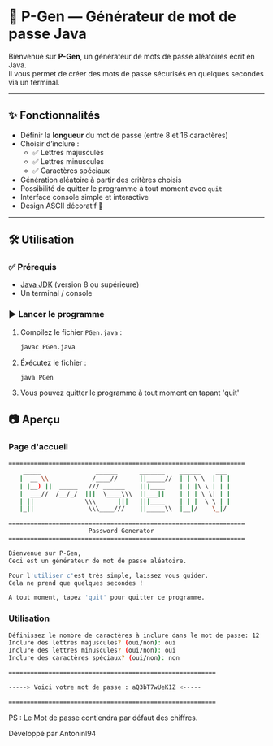 # 🔐 P-Gen — Générateur de mot de passe Java

Bienvenue sur **P-Gen**, un générateur de mots de passe aléatoires écrit en Java.  
Il vous permet de créer des mots de passe sécurisés en quelques secondes via un terminal.

---

## ✨ Fonctionnalités

- Définir la **longueur** du mot de passe (entre 8 et 16 caractères)
- Choisir d’inclure :
  - ✅ Lettres majuscules
  - ✅ Lettres minuscules
  - ✅ Caractères spéciaux
- Génération aléatoire à partir des critères choisis
- Possibilité de quitter le programme à tout moment avec `quit`
- Interface console simple et interactive
- Design ASCII décoratif 🎨

---

## 🛠️ Utilisation

### ✅ Prérequis

- [Java JDK](https://www.oracle.com/java/technologies/javase-jdk11-downloads.html) (version 8 ou supérieure)
- Un terminal / console

### ▶️ Lancer le programme

1. Compilez le fichier `PGen.java` :
   ```bash
   javac PGen.java
2. Éxécutez le fichier :
   ```bash
   java PGen
3. Vous pouvez quitter le programme à tout moment en tapant 'quit'

## 📷 Aperçu
  ### Page d'accueil
  ```bash
  =================================================================  
      _____               ______      _______    ______    ___       
     |  __ \\            /____//      ||_____//  | | \ \  | | |  
     | |__) ||  _____   /// ______    |||____    | | |\ \ | | |    
     |  ___//  /__/_/  |||  \____\\\  ||___||    | | | \ \| | |
     | ||              \\\      |||   |||____    | | |  \ \ | | 
     |_||               \\\____///    ||_____\\  |__|/    \_|/ 
  
  =================================================================  
                        Password Generator                           
  =================================================================  
  
  Bienvenue sur P-Gen,
  Ceci est un générateur de mot de passe aléatoire.
  
  Pour l'utiliser c'est très simple, laissez vous guider.
  Cela ne prend que quelques secondes !

  A tout moment, tapez 'quit' pour quitter ce programme.
  ```
  ### Utilisation
  ```bash
  Définissez le nombre de caractères à inclure dans le mot de passe: 12
  Inclure des lettres majuscules? (oui/non): oui
  Inclure des lettres minuscules? (oui/non): oui
  Inclure des caractères spéciaux? (oui/non): non
  
  =========================================================
  
  -----> Voici votre mot de passe : aQ3bT7wUeK1Z <-----
  
  =========================================================
  ```
  PS : Le Mot de passe contiendra par défaut des chiffres.
  
Développé par Antoninl94
